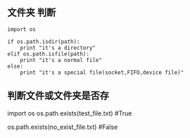 ## 文件夹 判断 ##

    import os

    if os.path.isdir(path):
	    print "it's a directory"
    elif os.path.isfile(path):
	    print "it's a normal file"
    else:
	    print "it's a special file(socket,FIFO,device file)"



## 判断文件或文件夹是否存 ##

import os
os.path.exists(test_file.txt)
#True

os.path.exists(no_exist_file.txt)
#False

